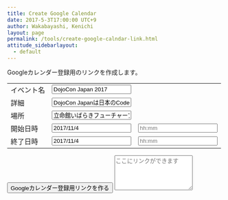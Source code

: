 ```yaml
---
title: Create Google Calendar 
date: 2017-5-3T17:00:00 UTC+9
author: Wakabayashi, Kenichi
layout: page
permalink: /tools/create-google-calndar-link.html
attitude_sidebarlayout:
  - default
---
```

<script src="https://ajax.googleapis.com/ajax/libs/jquery/1.9.1/jquery.min.js"></script>
<script src="http://ajax.googleapis.com/ajax/libs/jqueryui/1/jquery-ui.min.js"></script>
<script src="http://ajax.googleapis.com/ajax/libs/jqueryui/1/i18n/jquery.ui.datepicker-ja.min.js"></script>
<link rel="stylesheet" href="http://ajax.googleapis.com/ajax/libs/jqueryui/1/themes/redmond/jquery-ui.css" >
<script>
  $(function() {
    $("#start_date").datepicker();
    $("#end_date").datepicker();
  });
</script>
Googleカレンダー登録用のリンクを作成します。
<form>
	<table>
		<tr>
			<td>イベント名</td>
			<td colspan="2">
				<input type="text" id="text" name="text" value="DojoCon Japan 2017" placeholder="イベントのタイトル">
			</td>
		</tr>
		<tr>
			<td>詳細</td>
			<td colspan="2">
				<input type="text" id="details" name="details" value="DojoCon Japanは日本のCoderDojoコミュニティが開催する年に一回のイベントです。今年のテーマは「つながる〜Dojo to Dojo〜」" placeholder="詳細">
			</td>
		</tr>
		<tr>
			<td>場所</td>
			<td colspan="2">
				<input type="text" id="loc" name="loc" value="立命館いばらきフューチャープラザ　イベントホール" placeholder="場所">
			</td>
		</tr>
		<tr>
			<td>開始日時</td>
			<td>
				<input type="text" id="start_date" name="start_date" value="2017/11/4" placeholder="yyyy/mm/dd">
			</td>
			<td>
				<input type="text" id="start_time" name="start_time" value="" placeholder="hh:mm">
			</td>
		</tr>
		<tr>
			<td>終了日時</td>
			<td>
				<input type="text" id="end_date" name="end_date" value="2017/11/4" placeholder="yyyy/mm/dd">
			</td>
			<td>
				<input type="text" id="end_time" name="end_time" value="" placeholder="hh:mm">
			</td>
		</tr>
	</table>
	<input type="button" name="作成" value="Googleカレンダー登録用リンクを作る" onclick="create_google_calendar_link();">
	<textarea id="result" rows="5" placeholder="ここにリンクができます"></textarea>
</form>
<script type="text/javascript">
	function create_google_calendar_link() {
		text = document.getElementById("text").value;
		details = document.getElementById("details").value;
		loc = document.getElementById("loc").value;
		start = new Date(document.getElementById("start_date").value + " " + document.getElementById("start_time").value);
		end = new Date(document.getElementById("end_date").value + " " + document.getElementById("end_time").value);
		error = "";
		if (start.toString() === "Invalid Date") {
			error += "開始日時の入力に誤りがあります　";
		}
		if (end.toString() === "Invalid Date") {
			error += "終了日時の入力に誤りがあります　";
		}
		if (error != "") {
			alert(error);
			return;
		}

		allday = false;
		if (document.getElementById("start_time").value == "" || document.getElementById("end_time").value == "") {
			/* 両方に時刻の入力がなければ終日にする */
			allday = true;
		}
		link = "http://www.google.com/calendar/event?action=TEMPLATE";
		link += "&text=" + encodeURIComponent(text);
		link += "&details=" + encodeURIComponent(details);
		link += "&location=" + encodeURIComponent(loc);
		link += "&dates=" + convertDateString(start, allday) + "/" + convertDateString(end, allday);
		document.getElementById("result").innerHTML = link; 
	}

	function convertDateString(date, allday) {
		var ret;

		ret =  ("0000" + date.getFullYear()).slice(-4);
		ret += ("00" + (date.getMonth() + 1)).slice(-2);
		ret += ("00" + date.getDate()).slice(-2);
		if (!allday) {
			ret += "T" + ("00" + date.getHours()).slice(-2);
			ret += ("00" + date.getMinutes()).slice(-2) + "00";
		}
		return ret;
	}
</script>